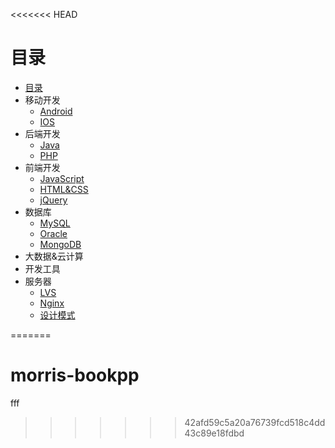 <<<<<<< HEAD
# 目录

* [目录](SUMMARY.md)
* 移动开发
  * [Android](移动开发/Android)
  * [IOS](移动开发/IOS)
* 后端开发
  * [Java](后端开发/Java)
  * [PHP](后端开发/PHP) 
* 前端开发
  * [JavaScript](前端开发/JavaScript)
  * [HTML&CSS](前端开发/HTML&CSS)
  * [jQuery](前端开发/jQuery)
* 数据库
  * [MySQL]()
  * [Oracle]() 
  * [MongoDB](数据库/MongoDB)
* 大数据&云计算
* 开发工具
* 服务器
  * [LVS](架构设计/LVS)
  * [Nginx](架构设计/Nginx)
  * [设计模式](架构设计/设计模式)

=======
# morris-bookpp


fff
>>>>>>> 42afd59c5a20a76739fcd518c4dd43c89e18fdbd
